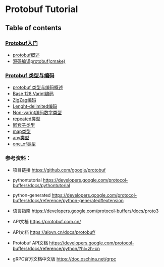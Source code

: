 # Protobuf Tutorial

## Table of contents

### [Protobuf入门](getting_started)
- [protobuf概述](getting_started/addressbook)
- [源码编译protobuf(cmake)](getting_started/build_by_cmake)

### [Protobuf 类型与编码](data_type_and_encoding)
- [protobuf 类型与编码概述](data_type_and_encoding/summarize)
- [Base 128 Varint编码](data_type_and_encoding/base_128_varint)
- [ZigZag编码](data_type_and_encoding/zig_zag)
- [Lenght-delimited编码](data_type_and_encoding/length_delimited)
- [Non-varint编码数字类型](data_type_and_encoding/non_varint_numbers)
- [repeated类型](data_type_and_encoding/repeated_elements)
- [嵌套子类型](data_type_and_encoding/submessages)
- [map类型](data_type_and_encoding/map_elements)
- [any类型](data_type_and_encoding/any)
- [one_of类型](data_type_and_encoding/one_of)


### 参考资料：

- 项目链接 https://github.com/google/protobuf

- pythontutorial https://developers.google.com/protocol-buffers/docs/pythontutorial

- python-generated https://developers.google.com/protocol-buffers/docs/reference/python-generated#extension

- 语言指南 https://developers.google.com/protocol-buffers/docs/proto3

- API文档 https://protobuf.com.cn/

- API文档 https://alovn.cn/docs/protobuf/

- Protobuf API文档 https://developers.google.com/protocol-buffers/docs/reference/python/?hl=zh-cn

- gRPC官方文档中文版 https://doc.oschina.net/grpc
